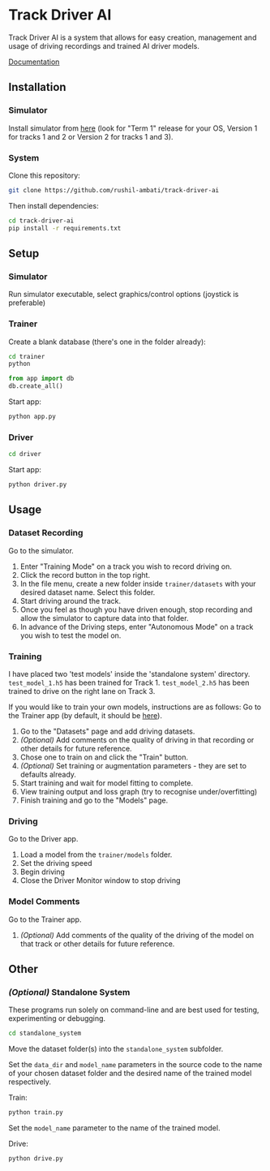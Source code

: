 # Track Driver AI

Track Driver AI is a system that allows for easy creation, management and usage of driving recordings and trained AI driver models.

[Documentation](docs/docs.md)

## Installation

### Simulator
Install simulator from [here](https://github.com/udacity/self-driving-car-sim) (look for "Term 1" release for your OS, Version 1 for tracks 1 and 2 or Version 2 for tracks 1 and 3). 

### System
Clone this repository:
```bash
git clone https://github.com/rushil-ambati/track-driver-ai
```

Then install dependencies:
```bash
cd track-driver-ai
pip install -r requirements.txt
```

## Setup

### Simulator
Run simulator executable, select graphics/control options (joystick is preferable)


### Trainer
Create a blank database (there's one in the folder already):
```bash
cd trainer
python
```
```python
from app import db
db.create_all()
```

Start app:
```bash
python app.py
```

### Driver
```bash
cd driver
```

Start app:
```bash
python driver.py
```

## Usage
### Dataset Recording
Go to the simulator.
1. Enter "Training Mode" on a track you wish to record driving on.
2. Click the record button in the top right.
3. In the file menu, create a new folder inside `trainer/datasets` with your desired dataset name. Select this folder.
4. Start driving around the track.
5. Once you feel as though you have driven enough, stop recording and allow the simulator to capture data into that folder.
6. In advance of the Driving steps, enter "Autonomous Mode" on a track you wish to test the model on.


### Training
I have placed two 'test models' inside the 'standalone system' directory.
`test_model_1.h5` has been trained for Track 1.
`test_model_2.h5` has been trained to drive on the right lane on Track 3.

If you would like to train your own models, instructions are as follows:
Go to the Trainer app (by default, it should be [here](http://127.0.0.1:5000/)).
1. Go to the "Datasets" page and add driving datasets.
2. *(Optional)* Add comments on the quality of driving in that recording or other details for future reference.
3. Chose one to train on and click the "Train" button.
4. *(Optional)* Set training or augmentation parameters - they are set to defaults already.
5. Start training and wait for model fitting to complete.
6. View training output and loss graph (try to recognise under/overfitting)
7. Finish training and go to the "Models" page.

### Driving
Go to the Driver app.
1. Load a model from the `trainer/models` folder.
2. Set the driving speed
3. Begin driving
4. Close the Driver Monitor window to stop driving

### Model Comments
Go to the Trainer app.
1. *(Optional)* Add comments of the quality of the driving of the model on that track or other details for future reference.

## Other
### *(Optional)* Standalone System
These programs run solely on command-line and are best used for testing, experimenting or debugging.

```bash
cd standalone_system
```

Move the dataset folder(s) into the `standalone_system` subfolder.

Set the `data_dir` and `model_name` parameters in the source code to the name of your chosen dataset folder and the desired name of the trained model respectively.

Train:
```bash
python train.py
```

Set the `model_name` parameter to the name of the trained model.

Drive:
```bash
python drive.py
```
